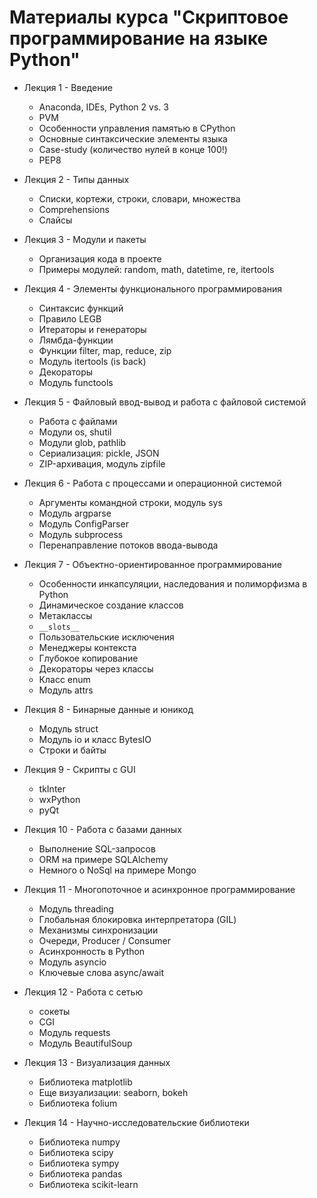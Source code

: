 ﻿# Материалы курса "Скриптовое программирование на языке Python"

* Лекция 1 - Введение
    - Anaconda, IDEs, Python 2 vs. 3
    - PVM
    - Особенности управления памятью в CPython
    - Основные синтаксические элементы языка
    - Case-study (количество нулей в конце 100!)
    - PEP8

* Лекция 2 - Типы данных
    - Списки, кортежи, строки, словари, множества
    - Comprehensions
    - Слайсы

* Лекция 3 - Модули и пакеты
    - Организация кода в проекте
    - Примеры модулей: random, math, datetime, re, itertools

* Лекция 4 - Элементы функционального программирования
    - Синтаксис функций
    - Правило LEGB
    - Итераторы и генераторы
    - Лямбда-функции
    - Функции filter, map, reduce, zip
    - Модуль itertools (is back)
    - Декораторы
    - Модуль functools

* Лекция 5 - Файловый ввод-вывод и работа с файловой системой
    - Работа с файлами
    - Модули os, shutil
    - Модули glob, pathlib
    - Сериализация: pickle, JSON
    - ZIP-архивация, модуль zipfile

* Лекция 6 - Работа с процессами и операционной системой
    - Аргументы командной строки, модуль sys
    - Модуль argparse
    - Модуль ConfigParser
    - Модуль subprocess
    - Перенаправление потоков ввода-вывода

* Лекция 7 - Объектно-ориентированное программирование
    - Особенности инкапсуляции, наследования и полиморфизма в Python
    - Динамическое создание классов
    - Метаклассы
    - ```__slots__```
    - Пользовательские исключения
    - Менеджеры контекста
    - Глубокое копирование
    - Декораторы через классы
    - Класс enum
    - Модуль attrs

* Лекция 8 - Бинарные данные и юникод
    - Модуль struct
    - Модуль io и класс BytesIO
    - Строки и байты

* Лекция 9 - Скрипты с GUI
    - tkInter
    - wxPython
    - pyQt

* Лекция 10 - Работа с базами данных
    - Выполнение SQL-запросов
    - ORM на примере SQLAlchemy
    - Немного о NoSql на примере Mongo

* Лекция 11 - Многопоточное и асинхронное программирование
    - Модуль threading
    - Глобальная блокировка интерпретатора (GIL)
    - Механизмы синхронизации
    - Очереди, Producer / Consumer
    - Асинхронность в Python
    - Модуль asyncio
    - Ключевые слова async/await

* Лекция 12 - Работа с сетью
    - сокеты
    - CGI
    - Модуль requests
    - Модуль BeautifulSoup

* Лекция 13 - Визуализация данных
    - Библиотека matplotlib
    - Еще визуализации: seaborn, bokeh
    - Библиотека folium

* Лекция 14 - Научно-исследовательские библиотеки
    - Библиотека numpy
    - Библиотека scipy
    - Библиотека sympy
    - Библиотека pandas
    - Библиотека scikit-learn